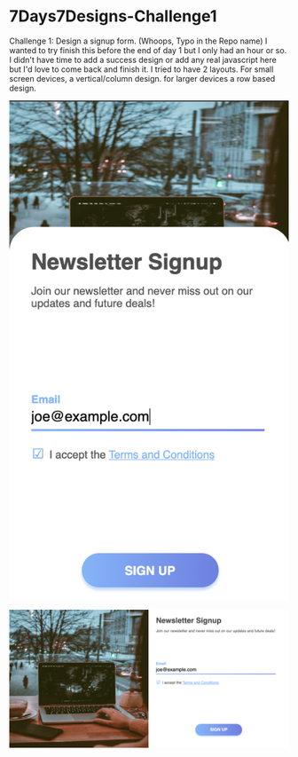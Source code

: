 # 7Days7Designs-Challenge1

Challenge 1: Design a signup form. (Whoops, Typo in the Repo name)
I wanted to try finish this before the end of day 1 but I only had an hour or so.
I didn't have time to add a success design or add any real javascript here but I'd love to come back and finish it.
I tried to have 2 layouts. For small screen devices, a vertical/column design. for larger devices a row based design.

![mobile](mobile.png)


![desktop](desktop.png)

